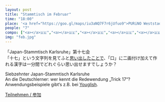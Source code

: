 ```yaml
---
layout: post
title: "Stammtisch im Februar"
time: "18:00"
place: '<a href="https://goo.gl/maps/iu3aNQ7F7r6jUfuo9">PURiNO Weststadt</a>'
people: "7"
compo: ["<a></a>🇩🇪","<a></a>🇩🇪","<a></a>🇩🇪","<a></a>🇩🇪","<a></a>🇩🇪","<a></a>🇩🇪", "<span class='comboflag' data-content='🇩🇪'>🇯🇵</span>"]
img: "feb.jpg"
---
```


「Japan-Stammtisch Karlsruhe」第十七会  
「十七」という文字列を見てふと[思い出したことで](https://www.youtube.com/watch?v=pk7MO3Hu4FY)、「口」に二画付け加えて作れる漢字は一分間でどれぐらい思い出せますでしょうか？

Siebzehnter Japan-Stammtisch Karlsruhe  
An die Deutschlerner: wer kennt die Redewendung „Trick 17“? Anwendungsbeispiele gibt‘s z.B. bei [Youglish](https://de.youglish.com/pronounce/Trick%2017/german?).

[Teilnehmen / 参加](https://nuudel.digitalcourage.de/FkUJswNiWysKogF3)
